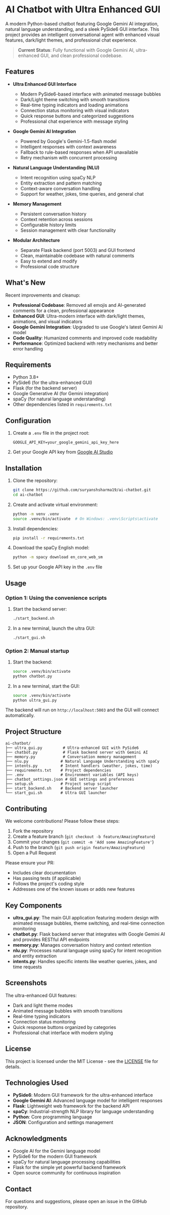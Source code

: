 # AI Chatbot with Ultra Enhanced GUI

A modern Python-based chatbot featuring Google Gemini AI integration, natural language understanding, and a sleek PySide6 GUI interface. This project provides an intelligent conversational agent with enhanced visual features, dark/light themes, and professional chat experience.

> **Current Status**: Fully functional with Google Gemini AI, ultra-enhanced GUI, and clean professional codebase.

## Features

- **Ultra Enhanced GUI Interface**
  - Modern PySide6-based interface with animated message bubbles
  - Dark/Light theme switching with smooth transitions
  - Real-time typing indicators and loading animations
  - Connection status monitoring with visual indicators
  - Quick response buttons and categorized suggestions
  - Professional chat experience with message styling

- **Google Gemini AI Integration**
  - Powered by Google's Gemini-1.5-flash model
  - Intelligent responses with context awareness
  - Fallback to rule-based responses when API unavailable
  - Retry mechanism with concurrent processing

- **Natural Language Understanding (NLU)**
  - Intent recognition using spaCy NLP
  - Entity extraction and pattern matching
  - Context-aware conversation handling
  - Support for weather, jokes, time queries, and general chat

- **Memory Management**
  - Persistent conversation history
  - Context retention across sessions
  - Configurable history limits
  - Session management with clear functionality

- **Modular Architecture**
  - Separate Flask backend (port 5003) and GUI frontend
  - Clean, maintainable codebase with natural comments
  - Easy to extend and modify
  - Professional code structure

## What's New

Recent improvements and cleanup:

- **Professional Codebase**: Removed all emojis and AI-generated comments for a clean, professional appearance
- **Enhanced GUI**: Ultra-modern interface with dark/light themes, animations, and visual indicators
- **Google Gemini Integration**: Upgraded to use Google's latest Gemini AI model
- **Code Quality**: Humanized comments and improved code readability
- **Performance**: Optimized backend with retry mechanisms and better error handling

## Requirements

- Python 3.8+
- PySide6 (for the ultra-enhanced GUI)
- Flask (for the backend server)
- Google Generative AI (for Gemini integration)
- spaCy (for natural language understanding)
- Other dependencies listed in `requirements.txt`

## Configuration

1. Create a `.env` file in the project root:
   ```
   GOOGLE_API_KEY=your_google_gemini_api_key_here
   ```

2. Get your Google API key from [Google AI Studio](https://makersuite.google.com/app/apikey)

## Installation

1. Clone the repository:
   ```bash
   git clone https://github.com/suryanshsharma19/ai-chatbot.git
   cd ai-chatbot
   ```

2. Create and activate virtual environment:
   ```bash
   python -m venv .venv
   source .venv/bin/activate  # On Windows: .venv\Scripts\activate
   ```

3. Install dependencies:
   ```bash
   pip install -r requirements.txt
   ```

4. Download the spaCy English model:
   ```bash
   python -m spacy download en_core_web_sm
   ```

5. Set up your Google API key in the `.env` file

## Usage

### Option 1: Using the convenience scripts
1. Start the backend server:
   ```bash
   ./start_backend.sh
   ```

2. In a new terminal, launch the ultra GUI:
   ```bash
   ./start_gui.sh
   ```

### Option 2: Manual startup
1. Start the backend:
   ```bash
   source .venv/bin/activate
   python chatbot.py
   ```

2. In a new terminal, start the GUI:
   ```bash
   source .venv/bin/activate
   python ultra_gui.py
   ```

The backend will run on `http://localhost:5003` and the GUI will connect automatically.

## Project Structure

```
ai-chatbot/
├── ultra_gui.py         # Ultra-enhanced GUI with PySide6
├── chatbot.py           # Flask backend server with Gemini AI
├── memory.py            # Conversation memory management
├── nlu.py              # Natural Language Understanding with spaCy
├── intents.py          # Intent handlers (weather, jokes, time)
├── requirements.txt    # Project dependencies
├── .env                # Environment variables (API keys)
├── chatbot_settings.json # GUI settings and preferences
├── setup.sh            # Project setup script
├── start_backend.sh    # Backend server launcher
└── start_gui.sh        # Ultra GUI launcher
```

## Contributing

We welcome contributions! Please follow these steps:

1. Fork the repository
2. Create a feature branch (`git checkout -b feature/AmazingFeature`)
3. Commit your changes (`git commit -m 'Add some AmazingFeature'`)
4. Push to the branch (`git push origin feature/AmazingFeature`)
5. Open a Pull Request

Please ensure your PR:
- Includes clear documentation
- Has passing tests (if applicable)
- Follows the project's coding style
- Addresses one of the known issues or adds new features

## Key Components

- **ultra_gui.py**: The main GUI application featuring modern design with animated message bubbles, theme switching, and real-time connection monitoring
- **chatbot.py**: Flask backend server that integrates with Google Gemini AI and provides RESTful API endpoints
- **memory.py**: Manages conversation history and context retention
- **nlu.py**: Processes natural language using spaCy for intent recognition and entity extraction
- **intents.py**: Handles specific intents like weather queries, jokes, and time requests

## Screenshots

The ultra-enhanced GUI features:
- Dark and light theme modes
- Animated message bubbles with smooth transitions
- Real-time typing indicators
- Connection status monitoring
- Quick response buttons organized by categories
- Professional chat interface with modern styling

## License

This project is licensed under the MIT License - see the [LICENSE](LICENSE) file for details.

## Technologies Used

- **PySide6**: Modern GUI framework for the ultra-enhanced interface
- **Google Gemini AI**: Advanced language model for intelligent responses
- **Flask**: Lightweight web framework for the backend API
- **spaCy**: Industrial-strength NLP library for language understanding
- **Python**: Core programming language
- **JSON**: Configuration and settings management

## Acknowledgments

- Google AI for the Gemini language model
- PySide6 for the modern GUI framework
- spaCy for natural language processing capabilities
- Flask for the simple yet powerful backend framework
- Open source community for continuous inspiration

## Contact

For questions and suggestions, please open an issue in the GitHub repository. 
